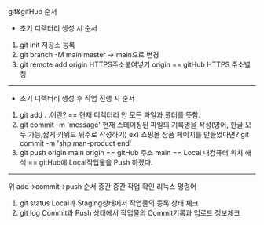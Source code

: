 git&gitHub 순서
* 초기 디렉터리 생성 시 순서
1. git init 저장소 등록
2. git branch -M main 
    master -> main으로 변경
3. git remote add origin HTTPS주소붙여넣기
    origin == gitHub HTTPS 주소별칭
-------------------------------------------------
* 초기 디렉터리 생성 후 작업 진행 시 순서
1. git add . 
    .이란? == 현재 디렉터리 안 모든 파일과 폴더를 뜻함.
2. git commit -m 'message'
    현재 스테이징된 파일의 기록명을 작성(영어, 한글 모두 가능,짧게 키워드 위주로 작성하기)
    ex) 쇼핑몰 상품 페이지를 만들었다면?
        git commit -m 'shp man-product end'
3. git push origin main
    origin == gitHub 주소
    main == Local 내컴퓨터 위치
    해석 == gitHub에 Local작업물을 Push 하겠다.
--------------------------------------------------------
위 add->commit->push 순서 중간 중간 작업 확인 리눅스 명령어
1. git status
    Local과 Staging상태에서 작업물의 등록 상태 체크
2. git log
    Commit과 Push 상태에서 작업물의 Commit기록과 업로드 정보체크